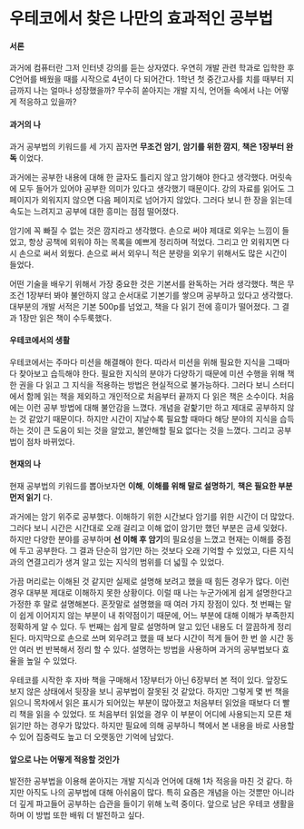 # 우테코에서 찾은 나만의 효과적인 공부법

#### 서론

과거에 컴퓨터란 그저 인터넷 강의를 듣는 상자였다. 우연히 개발 관련 학과로 입학한 후 C언어를 배웠을 때를 시작으로 4년이 다 되어간다. 1학년 첫 중간고사를 치를 때부터 지금까지 나는 얼마나 성장했을까? 무수히 쏟아지는 개발 지식, 언어들 속에서 나는 어떻게 적응하고 있을까? 

#### 과거의 나

과거 공부법의 키워드를 세 가지 꼽자면 **무조건 암기**, **암기를 위한 깜지**, **책은 1장부터 완독** 이었다. 

과거에는 공부한 내용에 대해 한 글자도 틀리지 않고 암기해야 한다고 생각했다. 머릿속에 모두 들어가 있어야 공부한 의미가 있다고 생각했기 때문이다. 강의 자료를 읽어도 그 페이지가 외워지지 않으면 다음 페이지로 넘어가지 않았다. 그러다 보니 한 장을 읽는데 속도는 느려지고 공부에 대한 흥미는 점점 떨어졌다. 

암기에 꼭 빠질 수 없는 것은 깜지라고 생각했다. 손으로 써야 제대로 외우는 느낌이 들었고, 항상 공책에 외워야 하는 목록을 예쁘게 정리하며 적었다. 그리고 안 외워지면 다시 손으로 써서 외웠다. 손으로 써서 외우니 적은 분량을 외우기 위해서도 많은 시간이 들었다.  

어떤 기술을 배우기 위해서 가장 중요한 것은 기본서를 완독하는 거라 생각했다. 책은 무조건 1장부터 봐야 불안하지 않고 순서대로 기본기를 쌓으며 공부하고 있다고 생각했다. 대부분의 개발 서적은 기본 500p를 넘었고, 책을 다 읽기 전에 흥미가 떨어졌다. 그 결과 1장만 읽은 책이 수두룩했다. 

#### 우테코에서의 생활

우테코에서는 주마다 미션을 해결해야 한다. 따라서 미션을 위해 필요한 지식을 그때마다 찾아보고 습득해야 한다. 필요한 지식의 분야가 다양하기 때문에 미션 수행을 위해 책 한 권을 다 읽고 그 지식을 적용하는 방법은 현실적으로 불가능하다. 그러다 보니 스터디에서 함께 읽는 책을 제외하고 개인적으로 처음부터 끝까지 다 읽은 책은 소수이다. 처음에는 이런 공부 방법에 대해 불안감을 느꼈다. 개념을 겉핥기만 하고 제대로 공부하지 않는 것 같았기 때문이다. 하지만 시간이 지날수록 필요할 때마다 해당 분야의 지식을 습득하는 것이 큰 도움이 되는 것을 알았고, 불안해할 필요 없다는 것을 느꼈다. 그리고 공부법이 점차 바뀌었다. <br/>

####  현재의 나 

현재 공부법의 키워드를 뽑아보자면 **이해**, **이해를 위해 말로 설명하기**, **책은 필요한 부분 먼저 읽기** 다. <br/>

과거에는 암기 위주로 공부했다. 이해하기 위한 시간보다 암기를 위한 시간이 더 많았다. 그러다 보니 시간은 시간대로 오래 걸리고 이해 없이 암기만 했던 부분은 금세 잊혔다. 하지만 다양한 분야를 공부하며 **선 이해 후 암기**의 필요성을 느꼈고 현재는 이해를 중점에 두고 공부한다. 그 결과 단순히 암기만 하는 것보다 오래 기억할 수 있었고, 다른 지식과의 연결고리가 생겨 알고 있는 지식의 범위를 더 넓힐 수 있었다. <br/>

가끔 머리로는 이해된 것 같지만 실제로 설명해 보려고 했을 때 힘든 경우가 많다. 이런 경우 대부분 제대로 이해하지 못한 상황이다. 이럴 때 나는 누군가에게 쉽게 설명한다고 가정한 후 말로 설명해본다. 혼잣말로 설명했을 때 여러 가지 장점이 있다. 첫 번째는 말이 쉽게 이어지지 않는 부분이 내 취약점이기 때문에, 어느 부분에 대해 이해가 부족한지 정확하게 알 수 있다. 두 번째는 쉽게 말로 설명하며 알고 있던 내용도 더 깔끔하게 정리된다. 마지막으로 손으로 쓰며 외우려고 했을 때 보다 시간이 적게 들어 한 번 쓸 시간 동안 여러 번 반복해서 정리 할 수 있다. 설명하는 방법을 사용하며 과거의 공부법보다 효율을 높일 수 있었다.  <br/>

우테코를 시작한 후 자바 책을 구매해서 1장부터가 아닌 6장부터 본 적이 있다. 앞장도 보지 않은 상태에서 뒷장을 보니 공부법이 잘못된 것 같았다.  하지만 그렇게 몇 번 책을 읽으니 목차에서 읽은 표시가 되어있는 부분이 많아졌고 처음부터 읽었을 때보다 더 빨리 책을 읽을 수 있었다. 또 처음부터 읽었을 경우 이 부분이 어디에 사용되는지 모른 채 읽기만 하는 경우가 많았다. 하지만 필요에 의해 공부하니 책에서 본 내용을 바로 사용할 수 있어 집중력도 높고 더 오랫동안 기억에 남았다.  <br/>

#### 앞으로 나는 어떻게 적응할 것인가

발전한 공부법을 이용해 쏟아지는 개발 지식과 언어에 대해 1차 적응을 마친 것 같다. 하지만 아직도 나의 공부법에 대해 아쉬움이 많다. 특히 요즘은 개념을 아는 것뿐만 아니라 더 깊게 파고들어 공부하는 습관을 들이기 위해 노력 중이다. 앞으로 남은 우테코 생활을 하며 이 방법 또한 배워 더 발전하고 싶다. 